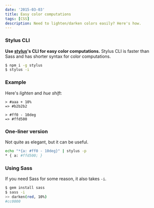 ```yaml
---
date: '2015-03-03'
title: Easy color computations
tags: [CSS]
description: Need to lighten/darken colors easily? Here's how.
---
```


### Stylus CLI

<!-- {.-literate-style} -->

**Use [stylus]'s CLI for easy color computations.** Stylus CLI is faster than Sass and has shorter syntax for color computations.

```bash
$ npm i -g stylus
$ stylus -i
```

### Example

<!-- {.-literate-style} -->

Here's _lighten_ and _hue shift_:

```
> #aaa + 10%
=> #b2b2b2

> #ff0 - 10deg
=> #ffd500
```

### One-liner version

<!-- {.-literate-style} -->

Not quite as elegant, but it can be useful.

```bash
echo "*{a: #ff0 - 10deg}" | stylus -p
* { a: #ffd500; }
```

### Using Sass

<!-- {.-literate-style} -->

If you need Sass for some reason, it also takes `-i`.

```sh
$ gem install sass
$ sass -i
>> darken(red, 10%)
#cc0000
```

[stylus]: http://learnboost.github.io/stylus
